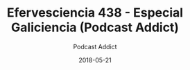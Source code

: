 ---
layout: page
author: Podcast Addict
title: Efervesciencia 438 - Especial Galiciencia (Podcast Addict)
description: Levamos o laboratorio portátil de Efervesciencia a Tecnópole (San Cibrán da Viñas) para coñecer de primeira man a edición número 13 da Feira Científica Galiciencia. Aproveitamos para conversar co investigador da Universidade de Vigo Juan Antonio Añel, especialista en impacto do Cambio Climático e física atmosférica. Contamos ademais con Sabela Bouzo, Antonio Gregorio, Ana Otero, Tino Álvarez, David Ballesteros, Iria Ollero e Kike Fontán.
date: 2018-05-21
link: https://podcastaddict.com/episode/86828182
categories: podcast
tags: [developer, galiciencia, science-fair]
---